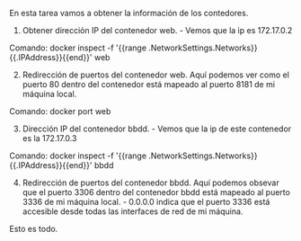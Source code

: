En esta tarea vamos a obtener la información de los contedores.

1. Obtener dirección IP del contenedor web. - Vemos que la ip es 
172.17.0.2

Comando: docker inspect -f '{{range .NetworkSettings.Networks}}{{.IPAddress}}{{end}}' web

2. Redirección de puertos del contenedor web.
Aquí podemos ver como el puerto 80 dentro del contenedor está mapeado al 
puerto 8181 de mi máquina local.

Comando: docker port web

3. Dirección IP del contenedor bbdd. - Vemos que la ip de este contenedor 
es la 172.17.0.3

Comando: docker inspect -f '{{range .NetworkSettings.Networks}}{{.IPAddress}}{{end}}' bbdd

4. Redirección de puertos del contenedor bbdd.
Aquí podemos obsevar que el puerto 3306 dentro del contenedor bbdd está 
mapeado al puerto 3336 de mi máquina local. - 0.0.0.0 indica que el puerto 
3336 está accesible desde todas las interfaces de red de mi máquina.

Esto es todo.

